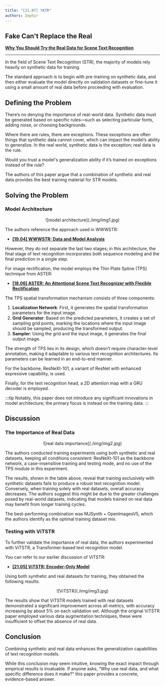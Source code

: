 ```yaml
---
title: "[21.07] YATR"
authors: Zephyr
---
```


## Fake Can't Replace the Real

[**Why You Should Try the Real Data for Scene Text Recognition**](https://arxiv.org/abs/2107.13938)

---

In the field of Scene Text Recognition (STR), the majority of models rely heavily on synthetic data for training.

The standard approach is to begin with pre-training on synthetic data, and then either evaluate the model directly on validation datasets or fine-tune it using a small amount of real data before proceeding with evaluation.

## Defining the Problem

There’s no denying the importance of real-world data. Synthetic data must be generated based on specific rules—such as selecting particular fonts, adding noise, or choosing backgrounds.

Where there are rules, there are exceptions. These exceptions are often things that synthetic data cannot cover, which can impact the model’s ability to generalize. In the real world, synthetic data is the exception; real data is the rule.

Would you trust a model's generalization ability if it’s trained on exceptions instead of the rule?

The authors of this paper argue that a combination of synthetic and real data provides the best training material for STR models.

## Solving the Problem

### Model Architecture

<div align="center">
<figure style={{"width": "80%"}}>
![model architecture](./img/img1.jpg)
</figure>
</div>

The authors reference the approach used in WWWSTR:

- [**[19.04] WWWSTR: Data and Model Analysis**](../1904-wwwstr/index.md)

However, they do not separate the last two stages; in this architecture, the final stage of text recognition incorporates both sequence modeling and the final prediction in a single step.

For image rectification, the model employs the Thin Plate Spline (TPS) technique from ASTER:

- [**[18.06] ASTER: An Attentional Scene Text Recognizer with Flexible Rectification**](https://ieeexplore.ieee.org/document/8395027)

The TPS spatial transformation mechanism consists of three components:

1. **Localization Network**: First, it generates the spatial transformation parameters for the input image.
2. **Grid Generator**: Based on the predicted parameters, it creates a set of sampling grid points, marking the locations where the input image should be sampled, producing the transformed output.
3. **Sampler**: Using the grid and the input image, it generates the final output image.

The strength of TPS lies in its design, which doesn’t require character-level annotation, making it adaptable to various text recognition architectures. Its parameters can be learned in an end-to-end manner.

For the backbone, ResNeXt-101, a variant of ResNet with enhanced expressive capability, is used.

Finally, for the text recognition head, a 2D attention map with a GRU decoder is employed.

:::tip
Notably, this paper does not introduce any significant innovations in model architecture; the primary focus is instead on the training data.
:::

## Discussion

### The Importance of Real Data

<div align="center">
<figure style={{"width": "80%"}}>
![real data importance](./img/img2.jpg)
</figure>
</div>

The authors conducted training experiments using both synthetic and real datasets, keeping all conditions consistent: ResNeXt-101 as the backbone network, a case-insensitive training and testing mode, and no use of the TPS module in this experiment.

The results, shown in the table above, reveal that training exclusively with synthetic datasets fails to produce a robust text recognition model. Conversely, when training solely with real datasets, overall accuracy decreases. The authors suggest this might be due to the greater challenges posed by real-world datasets, indicating that models trained on real data may benefit from longer training cycles.

The best-performing combination was MJSynth + OpenImagesV5, which the authors identify as the optimal training dataset mix.

### Testing with ViTSTR

To further validate the importance of real data, the authors experimented with ViTSTR, a Transformer-based text recognition model.

You can refer to our earlier discussion of ViTSTR:

- [**[21.05] ViTSTR: Encoder-Only Model**](../2105-vitstr/index.md)

Using both synthetic and real datasets for training, they obtained the following results:

<div align="center">
<figure style={{"width": "80%"}}>
![ViTSTR](./img/img3.jpg)
</figure>
</div>

The results show that ViTSTR models trained with real datasets demonstrated a significant improvement across all metrics, with accuracy increasing by about 5% on each validation set. Although the original ViTSTR paper employed various data augmentation techniques, these were insufficient to offset the absence of real data.

## Conclusion

Combining synthetic and real data enhances the generalization capabilities of text recognition models.

While this conclusion may seem intuitive, knowing the exact impact through empirical results is invaluable. If anyone asks, “Why use real data, and what specific difference does it make?” this paper provides a concrete, evidence-based answer.
